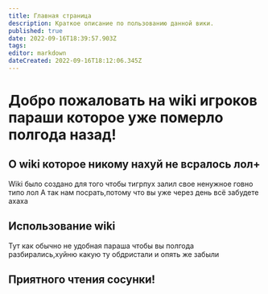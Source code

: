 ```yaml
---
title: Главная страница
description: Краткое описание по пользованию данной вики.
published: true
date: 2022-09-16T18:39:57.903Z
tags: 
editor: markdown
dateCreated: 2022-09-16T18:12:06.345Z
---
```


# Добро пожаловать на wiki игроков параши которое уже померло полгода назад!

## О wiki которое никому нахуй не всралось лол+

Wiki было создано для того чтобы тигрпух залил свое ненужное говно типо лол
 А так нам посрать,потому что вы уже через день всё забудете ахаха

## Использование wiki

Тут как обычно не удобная параша чтобы вы полгода разбирались,хуйню какую ту обдристали и опять же забыли

## Приятного чтения сосунки!
